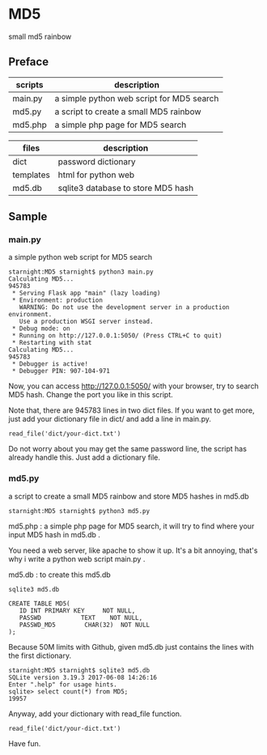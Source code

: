 # MD5
small md5 rainbow

## Preface

| scripts | description| 
| ------ | ------ |
| main.py | a simple python web script for MD5 search |
| md5.py | a script to create a small MD5 rainbow|
| md5.php | a simple php page for MD5 search |

| files | description| 
| ------ | ------ |
| dict | password dictionary |
| templates | html for python web |
| md5.db | sqlite3 database to store MD5 hash |

## Sample
### main.py

a simple python web script for MD5 search

	starnight:MD5 starnight$ python3 main.py
	Calculating MD5...
	945783
	 * Serving Flask app "main" (lazy loading)
	 * Environment: production
	   WARNING: Do not use the development server in a production environment.
	   Use a production WSGI server instead.
	 * Debug mode: on
	 * Running on http://127.0.0.1:5050/ (Press CTRL+C to quit)
	 * Restarting with stat
	Calculating MD5...
	945783
	 * Debugger is active!
	 * Debugger PIN: 907-104-971

Now, you can access http://127.0.0.1:5050/ with your browser, try to search MD5 hash. Change the port you like in this script.

Note that, there are 945783 lines in two dict files. If you want to get more, just add your dictionary file in dict/ and add a line in main.py. 

	read_file('dict/your-dict.txt')
	
Do not worry about you may get the same password line, the script has already handle this. Just add a dictionary file.

### md5.py

a script to create a small MD5 rainbow and store MD5 hashes in md5.db

	starnight:MD5 starnight$ python3 md5.py

md5.php : a simple php page for MD5 search, it will try to find where your input MD5 hash in md5.db . 

You need a web server, like apache to show it up. It's a bit annoying, that's why i write a python web script main.py .

md5.db : to create this md5.db

	sqlite3 md5.db

	CREATE TABLE MD5(
	   ID INT PRIMARY KEY     NOT NULL,
	   PASSWD           TEXT    NOT NULL,
	   PASSWD_MD5        CHAR(32)  NOT NULL
	);

Because 50M limits with Github, given md5.db just contains the lines with the first dictionary. 

	starnight:MD5 starnight$ sqlite3 md5.db
	SQLite version 3.19.3 2017-06-08 14:26:16
	Enter ".help" for usage hints.
	sqlite> select count(*) from MD5;
	19957

Anyway, add your dictionary with read_file function.

	read_file('dict/your-dict.txt')
	
Have fun.